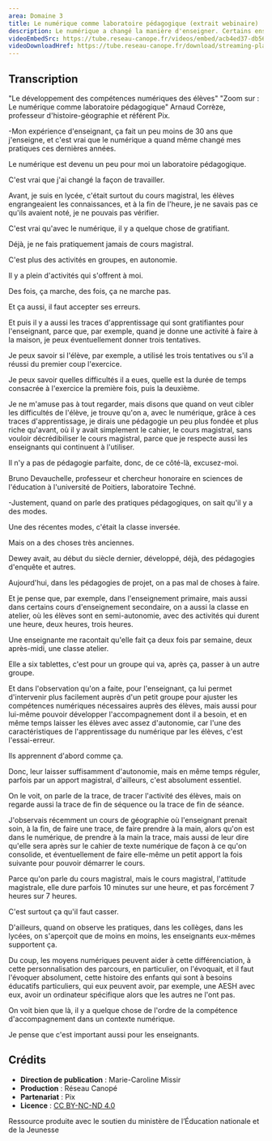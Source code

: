 ```yaml
---
area: Domaine 3
title: Le numérique comme laboratoire pédagogique (extrait webinaire)
description: Le numérique a changé la manière d'enseigner. Certains enseignants s'en saisissent pour mieux comprendre les élèves grâce aux traces d'apprentissage laissées dans les quiz, pour leur proposer plus d'activités et moins de cours magistraux, etc. Ils expérimentent diverses postures et manières de faire classe, développant leurs propres pratiques. Avec Bruno Devauchelle, professeur associé et chercheur honoraire en sciences de l'éducation, et Arnaud Corrèze, professeur d'histoire-géographie.
videoEmbedSrc: https://tube.reseau-canope.fr/videos/embed/acb4ed37-db56-405d-9eec-a7f40af5a0ab
videoDownloadHref: https://tube.reseau-canope.fr/download/streaming-playlists/hls/videos/acb4ed37-db56-405d-9eec-a7f40af5a0ab-1080-fragmented.mp4
---
```


## Transcription

"Le développement des compétences numériques des élèves" "Zoom sur : Le numérique comme laboratoire pédagogique" Arnaud Corrèze, professeur d'histoire-géographie et référent Pix.

\-Mon expérience d'enseignant, ça fait un peu moins de 30 ans que j'enseigne, et c'est vrai que le numérique a quand même changé mes pratiques ces dernières années.

Le numérique est devenu un peu pour moi un laboratoire pédagogique.

C'est vrai que j'ai changé la façon de travailler.

Avant, je suis en lycée, c'était surtout du cours magistral, les élèves engrangeaient les connaissances, et à la fin de l'heure, je ne savais pas ce qu'ils avaient noté, je ne pouvais pas vérifier.

C'est vrai qu'avec le numérique, il y a quelque chose de gratifiant.

Déjà, je ne fais pratiquement jamais de cours magistral.

C'est plus des activités en groupes, en autonomie.

Il y a plein d'activités qui s'offrent à moi.

Des fois, ça marche, des fois, ça ne marche pas.

Et ça aussi, il faut accepter ses erreurs.

Et puis il y a aussi les traces d'apprentissage qui sont gratifiantes pour l'enseignant, parce que, par exemple, quand je donne une activité à faire à la maison, je peux éventuellement donner trois tentatives.

Je peux savoir si l'élève, par exemple, a utilisé les trois tentatives ou s'il a réussi du premier coup l'exercice.

Je peux savoir quelles difficultés il a eues, quelle est la durée de temps consacrée à l'exercice la première fois, puis la deuxième.

Je ne m'amuse pas à tout regarder, mais disons que quand on veut cibler les difficultés de l'élève, je trouve qu'on a, avec le numérique, grâce à ces traces d'apprentissage, je dirais une pédagogie un peu plus fondée et plus riche qu'avant, où il y avait simplement le cahier, le cours magistral, sans vouloir décrédibiliser le cours magistral, parce que je respecte aussi les enseignants qui continuent à l'utiliser.

Il n'y a pas de pédagogie parfaite, donc, de ce côté-là, excusez-moi.

Bruno Devauchelle, professeur et chercheur honoraire en sciences de l'éducation à l'université de Poitiers, laboratoire Techné.

\-Justement, quand on parle des pratiques pédagogiques, on sait qu'il y a des modes.

Une des récentes modes, c'était la classe inversée.

Mais on a des choses très anciennes.

Dewey avait, au début du siècle dernier, développé, déjà, des pédagogies d'enquête et autres.

Aujourd'hui, dans les pédagogies de projet, on a pas mal de choses à faire.

Et je pense que, par exemple, dans l'enseignement primaire, mais aussi dans certains cours d'enseignement secondaire, on a aussi la classe en atelier, où les élèves sont en semi-autonomie, avec des activités qui durent une heure, deux heures, trois heures.

Une enseignante me racontait qu'elle fait ça deux fois par semaine, deux après-midi, une classe atelier.

Elle a six tablettes, c'est pour un groupe qui va, après ça, passer à un autre groupe.

Et dans l'observation qu'on a faite, pour l'enseignant, ça lui permet d'intervenir plus facilement auprès d'un petit groupe pour ajuster les compétences numériques nécessaires auprès des élèves, mais aussi pour lui-même pouvoir développer l'accompagnement dont il a besoin, et en même temps laisser les élèves avec assez d'autonomie, car l'une des caractéristiques de l'apprentissage du numérique par les élèves, c'est l'essai-erreur.

Ils apprennent d'abord comme ça.

Donc, leur laisser suffisamment d'autonomie, mais en même temps réguler, parfois par un apport magistral, d'ailleurs, c'est absolument essentiel.

On le voit, on parle de la trace, de tracer l'activité des élèves, mais on regarde aussi la trace de fin de séquence ou la trace de fin de séance.

J'observais récemment un cours de géographie où l'enseignant prenait soin, à la fin, de faire une trace, de faire prendre à la main, alors qu'on est dans le numérique, de prendre à la main la trace, mais aussi de leur dire qu'elle sera après sur le cahier de texte numérique de façon à ce qu'on consolide, et éventuellement de faire elle-même un petit apport la fois suivante pour pouvoir démarrer le cours.

Parce qu'on parle du cours magistral, mais le cours magistral, l'attitude magistrale, elle dure parfois 10 minutes sur une heure, et pas forcément 7 heures sur 7 heures.

C'est surtout ça qu'il faut casser.

D'ailleurs, quand on observe les pratiques, dans les collèges, dans les lycées, on s'aperçoit que de moins en moins, les enseignants eux-mêmes supportent ça.

Du coup, les moyens numériques peuvent aider à cette différenciation, à cette personnalisation des parcours, en particulier, on l'évoquait, et il faut l'évoquer absolument, cette histoire des enfants qui sont à besoins éducatifs particuliers, qui eux peuvent avoir, par exemple, une AESH avec eux, avoir un ordinateur spécifique alors que les autres ne l'ont pas.

On voit bien que là, il y a quelque chose de l'ordre de la compétence d'accompagnement dans un contexte numérique.

Je pense que c'est important aussi pour les enseignants.

## Crédits

- **Direction de publication** : Marie-Caroline Missir
- **Production** : Réseau Canopé
- **Partenariat** : Pix
- **Licence** : [CC BY-NC-ND 4.0](https://creativecommons.org/licenses/by-nc-nd/4.0/deed.fr)

Ressource produite avec le soutien du ministère de l’Éducation nationale et de la Jeunesse
